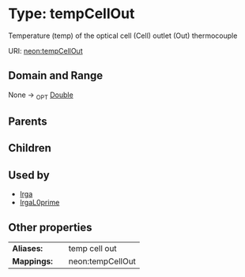 
# Type: tempCellOut


Temperature (temp) of the optical cell (Cell) outlet (Out) thermocouple

URI: [neon:tempCellOut](https://data.neonscience.org/tempCellOut)


## Domain and Range

None ->  <sub>OPT</sub> [Double](types/Double.md)

## Parents


## Children


## Used by

 * [Irga](Irga.md)
 * [IrgaL0prime](IrgaL0prime.md)

## Other properties

|  |  |  |
| --- | --- | --- |
| **Aliases:** | | temp cell out |
| **Mappings:** | | neon:tempCellOut |

